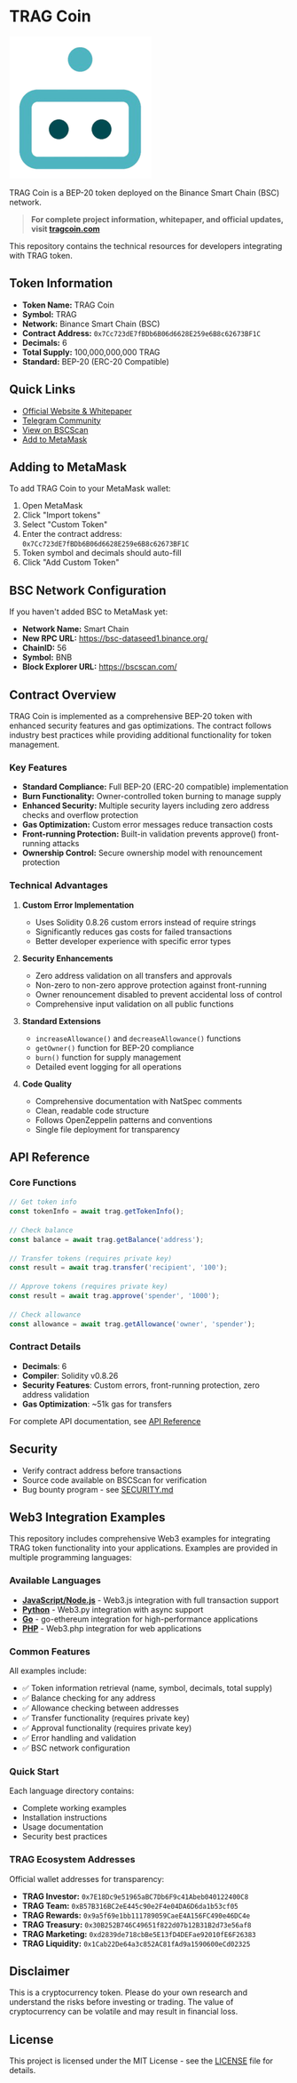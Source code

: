 # TRAG Coin

![TRAG Coin Logo](logo.png)

TRAG Coin is a BEP-20 token deployed on the Binance Smart Chain (BSC) network.

> **For complete project information, whitepaper, and official updates, visit [tragcoin.com](https://tragcoin.com)**

This repository contains the technical resources for developers integrating with TRAG token.

## Token Information

- **Token Name:** TRAG Coin
- **Symbol:** TRAG
- **Network:** Binance Smart Chain (BSC)
- **Contract Address:** `0x7Cc723dE7fBDb6B06d6628E259e6B8c62673BF1C`
- **Decimals:** 6
- **Total Supply:** 100,000,000,000 TRAG
- **Standard:** BEP-20 (ERC-20 Compatible)

## Quick Links

- [Official Website & Whitepaper](https://tragcoin.com)
- [Telegram Community](https://t.me/tragcoin)
- [View on BSCScan](https://bscscan.com/address/0x7Cc723dE7fBDb6B06d6628E259e6B8c62673BF1C)
- [Add to MetaMask](#adding-to-metamask)

## Adding to MetaMask

To add TRAG Coin to your MetaMask wallet:

1. Open MetaMask
2. Click "Import tokens"
3. Select "Custom Token"
4. Enter the contract address: `0x7Cc723dE7fBDb6B06d6628E259e6B8c62673BF1C`
5. Token symbol and decimals should auto-fill
6. Click "Add Custom Token"

## BSC Network Configuration

If you haven't added BSC to MetaMask yet:

- **Network Name:** Smart Chain
- **New RPC URL:** https://bsc-dataseed1.binance.org/
- **ChainID:** 56
- **Symbol:** BNB
- **Block Explorer URL:** https://bscscan.com/

## Contract Overview

TRAG Coin is implemented as a comprehensive BEP-20 token with enhanced security features and gas optimizations. The contract follows industry best practices while providing additional functionality for token management.

### Key Features

- **Standard Compliance:** Full BEP-20 (ERC-20 compatible) implementation
- **Burn Functionality:** Owner-controlled token burning to manage supply
- **Enhanced Security:** Multiple security layers including zero address checks and overflow protection
- **Gas Optimization:** Custom error messages reduce transaction costs
- **Front-running Protection:** Built-in validation prevents approve() front-running attacks
- **Ownership Control:** Secure ownership model with renouncement protection

### Technical Advantages

1. **Custom Error Implementation**
   - Uses Solidity 0.8.26 custom errors instead of require strings
   - Significantly reduces gas costs for failed transactions
   - Better developer experience with specific error types

2. **Security Enhancements**
   - Zero address validation on all transfers and approvals
   - Non-zero to non-zero approve protection against front-running
   - Owner renouncement disabled to prevent accidental loss of control
   - Comprehensive input validation on all public functions

3. **Standard Extensions**
   - `increaseAllowance()` and `decreaseAllowance()` functions
   - `getOwner()` function for BEP-20 compliance
   - `burn()` function for supply management
   - Detailed event logging for all operations

4. **Code Quality**
   - Comprehensive documentation with NatSpec comments
   - Clean, readable code structure
   - Follows OpenZeppelin patterns and conventions
   - Single file deployment for transparency

## API Reference

### Core Functions

```javascript
// Get token info
const tokenInfo = await trag.getTokenInfo();

// Check balance
const balance = await trag.getBalance('address');

// Transfer tokens (requires private key)
const result = await trag.transfer('recipient', '100');

// Approve tokens (requires private key)
const result = await trag.approve('spender', '1000');

// Check allowance
const allowance = await trag.getAllowance('owner', 'spender');
```

### Contract Details

- **Decimals**: 6
- **Compiler**: Solidity v0.8.26
- **Security Features**: Custom errors, front-running protection, zero address validation
- **Gas Optimization**: ~51k gas for transfers

For complete API documentation, see [API Reference](docs/API_REFERENCE.md)

## Security

- Verify contract address before transactions
- Source code available on BSCScan for verification
- Bug bounty program - see [SECURITY.md](SECURITY.md)

## Web3 Integration Examples

This repository includes comprehensive Web3 examples for integrating TRAG token functionality into your applications. Examples are provided in multiple programming languages:

### Available Languages

- **[JavaScript/Node.js](examples/javascript/)** - Web3.js integration with full transaction support
- **[Python](examples/python/)** - Web3.py integration with async support
- **[Go](examples/go/)** - go-ethereum integration for high-performance applications
- **[PHP](examples/php/)** - Web3.php integration for web applications

### Common Features

All examples include:

- ✅ Token information retrieval (name, symbol, decimals, total supply)
- ✅ Balance checking for any address
- ✅ Allowance checking between addresses
- ✅ Transfer functionality (requires private key)
- ✅ Approval functionality (requires private key)
- ✅ Error handling and validation
- ✅ BSC network configuration

### Quick Start

Each language directory contains:
- Complete working examples
- Installation instructions
- Usage documentation
- Security best practices

### TRAG Ecosystem Addresses

Official wallet addresses for transparency:

- **TRAG Investor:** `0x7E18Dc9e51965aBC7Db6F9c41Abeb040122400C8`
- **TRAG Team:** `0xB57B316BC2eE445c90e2F4e04DA6D6da1b53cf05`
- **TRAG Rewards:** `0x9a5f69e1bb111789059CaeE4A156FC490e46DC4e`
- **TRAG Treasury:** `0x30B252B746C49651f822d07b12B31B2d73e56af8`
- **TRAG Marketing:** `0xd2839de718cbBe5E13fD4DEFae92010fE6F26383`
- **TRAG Liquidity:** `0x1Cab22De64a3c852AC81fAd9a1590600eCd02325`

## Disclaimer

This is a cryptocurrency token. Please do your own research and understand the risks before investing or trading. The value of cryptocurrency can be volatile and may result in financial loss.

## License

This project is licensed under the MIT License - see the [LICENSE](LICENSE) file for details.